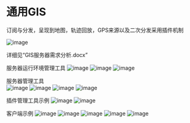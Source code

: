 # 通用GIS
订阅与分发，呈现到地图，轨迹回放，GPS来源以及二次分发采用插件机制

![image](image/1.png)

详细见“GIS服务器需求分析.docx”

服务器运行环境管理工具
![image](image/2.png)
![image](image/3.png)
![image](image/4.png)

服务器管理工具   
![image](image/5.png)
![image](image/6.png)
![image](image/7.png)
![image](image/8.png)

插件管理工具示例 
![image](image/9.png)
![image](image/10.png)

客户端示例
![image](image/11.jpg)
![image](image/12.png)
![image](image/13.jpg)
![image](image/14.jpg)
![image](image/15.png)